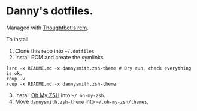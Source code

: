 # Danny's dotfiles.

Managed with [Thoughtbot's rcm](http://thoughtbot.github.io/rcm/rcm.7.html).

To install

1. Clone this repo into `~/.dotfiles`
2. Install RCM and create the symlinks

```shell
lsrc -x README.md -x dannysmith.zsh-theme # Dry run, check everything is ok.
rcup -v
rcup -x README.md -x dannysmith.zsh-theme
```

3. Install [Oh My ZSH](http://ohmyz.sh/) into `~/.oh-my-zsh`.
4. Move `dannysmith.zsh-theme` into `~/.oh-my-zsh/themes`.
